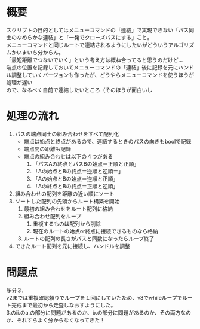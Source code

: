# 概要  
スクリプトの目的としてはメニューコマンドの「連結」で実現できない「パス同士のなめらかな連結」と「一発でクローズパスにする」こと。  
メニューコマンドと同じルートで連結されるようにしたいがどういうアルゴリズムかいまいち分からん。  
「最短距離でつないでいく」という考え方は概ね合ってると思うのだけど…  
端点の位置を記録しておいてメニューコマンドの「連結」後に記録を元にハンドル調整していくバージョンも作ったが、どうやらメニューコマンドを使うほうが処理が遅い  
ので、なるべく自前で連結したいところ（そのほうが面白いし

# 処理の流れ
1. パスの端点同士の組み合わせをすべて配列化  
    - 端点は始点と終点があるので、連結するときのパスの向きもboolで記録  
    - 端点間の距離も記録  
    - 端点の組み合わせは以下の４つがある  
      1. 「パスAの終点とパスBの始点＝正順と正順」  
      1. 「Aの始点とBの終点＝逆順と逆順＝」  
      1. 「Aの始点とBの始点＝逆順と正順」  
      1. 「Aの終点とBの終点＝正順と逆順」  
1. 組み合わせの配列を距離の近い順にソート
1. ソートした配列の先頭からルート構築を開始  
    1. 最初の組み合わせをルート配列に格納  
    1. 組み合わせ配列をループ  
        1. 重複するものは配列から削除  
        1. 現在のルートの始点or終点に接続できるものなら格納  
    1. ルートの配列の長さがパスと同数になったらループ終了  
1. できたルート配列を元に接続し、ハンドルを調整  

# 問題点
多分３.  
v2までは重複確認頼りでループを１回にしていたため、v3でwhileループでルート完成まで最初から走査しなおすようにした。  
3.のii.のa.の部分に問題があるのか、b.の部分に問題があるのか、その両方なのか、それすらよく分からなくなってきた！
